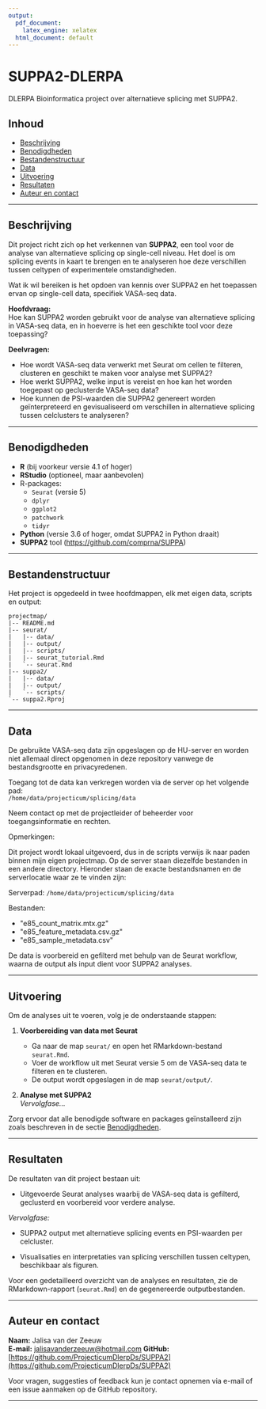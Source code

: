 ```yaml
---
output:
  pdf_document:
    latex_engine: xelatex
  html_document: default
---
```


# SUPPA2-DLERPA
DLERPA Bioinformatica project over alternatieve splicing met SUPPA2.

## Inhoud

- [Beschrijving](#beschrijving)
- [Benodigdheden](#benodigdheden)
- [Bestandenstructuur](#bestandenstructuur)
- [Data](#data)
- [Uitvoering](#uitvoering)
- [Resultaten](#resultaten)
- [Auteur en contact](#auteurs-en-contact)

---

## Beschrijving

Dit project richt zich op het verkennen van **SUPPA2**, een tool voor de analyse van alternatieve splicing op single-cell niveau. Het doel is om splicing events in kaart te brengen en te analyseren hoe deze verschillen tussen celtypen of experimentele omstandigheden.

Wat ik wil bereiken is het opdoen van kennis over SUPPA2 en het toepassen ervan op single-cell data, specifiek VASA-seq data.

**Hoofdvraag:**  
Hoe kan SUPPA2 worden gebruikt voor de analyse van alternatieve splicing in VASA-seq data, en in hoeverre is het een geschikte tool voor deze toepassing?

**Deelvragen:**  
- Hoe wordt VASA-seq data verwerkt met Seurat om cellen te filteren, clusteren en geschikt te maken voor analyse met SUPPA2?  
- Hoe werkt SUPPA2, welke input is vereist en hoe kan het worden toegepast op geclusterde VASA-seq data?  
- Hoe kunnen de PSI-waarden die SUPPA2 genereert worden geïnterpreteerd en gevisualiseerd om verschillen in alternatieve splicing tussen celclusters te analyseren?

---

## Benodigdheden
- **R** (bij voorkeur versie 4.1 of hoger)
- **RStudio** (optioneel, maar aanbevolen)
- R-packages:
  - `Seurat` (versie 5)
  - `dplyr`
  - `ggplot2`
  - `patchwork`
  - `tidyr`
- **Python** (versie 3.6 of hoger, omdat SUPPA2 in Python draait)
- **SUPPA2** tool (https://github.com/comprna/SUPPA)

---

## Bestandenstructuur

Het project is opgedeeld in twee hoofdmappen, elk met eigen data, scripts en output:


```
projectmap/
|-- README.md
|-- seurat/
|   |-- data/
|   |-- output/
|   |-- scripts/
|   |-- seurat_tutorial.Rmd
|   `-- seurat.Rmd
|-- suppa2/
|   |-- data/
|   |-- output/
|   `-- scripts/
`-- suppa2.Rproj
```

---

## Data

De gebruikte VASA-seq data zijn opgeslagen op de HU-server en worden niet allemaal direct opgenomen in deze repository vanwege de bestandsgrootte en privacyredenen.

Toegang tot de data kan verkregen worden via de server op het volgende pad:  
`/home/data/projecticum/splicing/data`  

Neem contact op met de projectleider of beheerder voor toegangsinformatie en rechten.

Opmerkingen:

Dit project wordt lokaal uitgevoerd, dus in de scripts verwijs ik naar paden binnen mijn eigen projectmap.
Op de server staan diezelfde bestanden in een andere directory.
Hieronder staan de exacte bestandsnamen en de serverlocatie waar ze te vinden zijn:

Serverpad: `/home/data/projecticum/splicing/data` 

Bestanden:

- "e85_count_matrix.mtx.gz"
- "e85_feature_metadata.csv.gz"
- "e85_sample_metadata.csv"

De data is voorbereid en gefilterd met behulp van de Seurat workflow, waarna de output als input dient voor SUPPA2 analyses.

---

## Uitvoering

Om de analyses uit te voeren, volg je de onderstaande stappen:

1. **Voorbereiding van data met Seurat**  
   - Ga naar de map `seurat/` en open het RMarkdown-bestand `seurat.Rmd`.  
   - Voer de workflow uit met Seurat versie 5 om de VASA-seq data te filteren en te clusteren.  
   - De output wordt opgeslagen in de map `seurat/output/`.

2. **Analyse met SUPPA2**  
   *Vervolgfase...*


Zorg ervoor dat alle benodigde software en packages geïnstalleerd zijn zoals beschreven in de sectie [Benodigdheden](#benodigdheden).

---

## Resultaten

De resultaten van dit project bestaan uit:

- Uitgevoerde Seurat analyses waarbij de VASA-seq data is gefilterd, geclusterd en voorbereid voor verdere analyse.  

*Vervolgfase:*

- SUPPA2 output met alternatieve splicing events en PSI-waarden per celcluster.   

- Visualisaties en interpretaties van splicing verschillen tussen celtypen, beschikbaar als figuren.

Voor een gedetailleerd overzicht van de analyses en resultaten, zie de RMarkdown-rapport (`seurat.Rmd`) en de gegenereerde outputbestanden.


--- 

## Auteur en contact

**Naam:** Jalisa van der Zeeuw  
**E-mail:** jalisavanderzeeuw@hotmail.com
**GitHub:** [https://github.com/ProjecticumDlerpDs/SUPPA2](https://github.com/ProjecticumDlerpDs/SUPPA2)

Voor vragen, suggesties of feedback kun je contact opnemen via e-mail of een issue aanmaken op de GitHub repository.

---